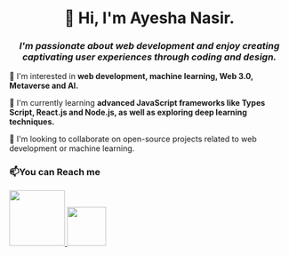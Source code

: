 
<center>
  <h1>
    👋 Hi, I'm Ayesha Nasir.
  </h1>

  <h3>
    <i>I'm passionate about web development and enjoy creating captivating user experiences through coding and design.
    </i>
  </h3>
</center>

👀 I'm interested in <b> web development, machine learning, Web 3.0, Metaverse and AI.</b>

🌱 I'm currently learning <b> advanced JavaScript frameworks like Types Script, React.js and Node.js, as well as exploring deep learning techniques.</b>

💞️ I'm looking to collaborate on open-source projects related to web development or machine learning.

<h3>📫You can Reach me</h3>
<a href="mailto:ayeshanasir806@gmail.com"><img src="https://logohistory.net/wp-content/uploads/2023/12/Gmail-Logo.svg" height="100px" width="100px">
</a> <a href="https://www.linkedin.com/in/ayeshanasirwin/">
  <img src="https://upload.wikimedia.org/wikipedia/commons/thumb/8/81/LinkedIn_icon.svg/2048px-LinkedIn_icon.svg.png" height="70px" width="70px"> 
</a>
